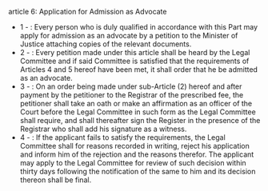 article 6: Application for Admission as Advocate

<ul>
			<li>1 - : Every person who is duly qualified in accordance with this Part may apply for admission as an advocate by a petition to the Minister of Justice attaching copies of the relevant documents.<ul>
			</ul></li>			<li>2 - : Every petition made under this article shall be heard by the Legal Committee and if said Committee is satisfied that the requirements of Articles 4 and 5 hereof have been met, it shall order that he be admitted as an advocate.<ul>
			</ul></li>			<li>3 - : On an order being made under sub-Article (2) hereof and after payment by the petitioner to the Registrar of the prescribed fee, the petitioner shall take an oath or make an affirmation as an officer of the Court before the Legal Committee in such form as the Legal Committee shall require, and shall thereafter sign the Register in the presence of the Registrar who shall add his signature as a witness.<ul>
			</ul></li>			<li>4 - : If the applicant fails to satisfy the requirements, the Legal Committee shall for reasons recorded in writing, reject his application and inform him of the rejection and the reasons therefor. The applicant may apply to the Legal Committee for review of such decision within thirty days following the notification of the same to him and its decision thereon shall be final.<ul>
			</ul></li></ul>